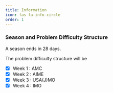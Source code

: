 ```yaml
---
title: Information 
icon: fas fa-info-circle
order: 1
---
```


### Season and Problem Difficulty Structure

A season ends in 28 days.

The problem difficulty structure will be
- [x] Week 1 : AMC 
- [x] Week 2 : AIME 
- [x] Week 3 : USA(J)MO
- [x] Week 4 : IMO 
